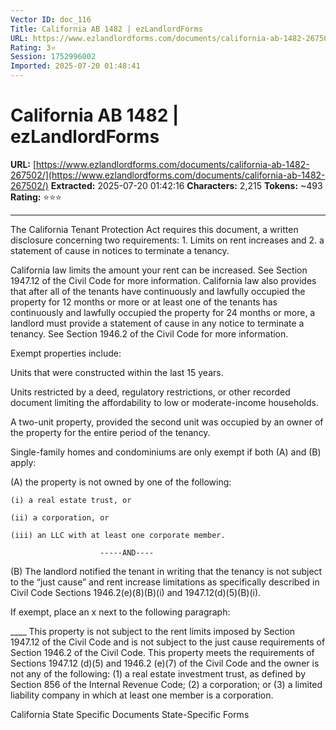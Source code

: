 ```yaml
---
Vector ID: doc_116
Title: California AB 1482 | ezLandlordForms
URL: https://www.ezlandlordforms.com/documents/california-ab-1482-267502/
Rating: 3⭐
Session: 1752996002
Imported: 2025-07-20 01:48:41
---
```


# California AB 1482 | ezLandlordForms

**URL:** [https://www.ezlandlordforms.com/documents/california-ab-1482-267502/](https://www.ezlandlordforms.com/documents/california-ab-1482-267502/)
**Extracted:** 2025-07-20 01:42:16
**Characters:** 2,215
**Tokens:** ~493
**Rating:** ⭐⭐⭐

---

The California Tenant Protection Act requires this document, a written disclosure concerning two requirements: 1. Limits on rent increases and 2. a statement of cause in notices to terminate a tenancy. 


California law limits the amount your rent can be increased. See Section 1947.12 of the Civil Code for more information. California law also provides that after all of the tenants have continuously and lawfully occupied the property for 12 months or more or at least one of the tenants has continuously and lawfully occupied the property for 24 months or more, a landlord must provide a statement of cause in any notice to terminate a tenancy. See Section 1946.2 of the Civil Code for more information.


Exempt properties include: 	

Units that were constructed within the last 15 years.

Units restricted by a deed, regulatory restrictions, or other recorded document limiting the affordability to low or moderate-income households.

A two-unit property, provided the second unit was occupied by an owner of the property for the entire period of the tenancy.

Single-family homes and condominiums are only exempt if both (A) and (B) apply:    

(A) the property is not owned by one of the following:

	(i) a real estate trust, or

	(ii) a corporation, or

	(iii) an LLC with at least one corporate member.

                        -----AND----


(B) The landlord notified the tenant in writing that the tenancy is not subject to the “just cause” and rent increase limitations as specifically described in Civil Code Sections 1946.2(e)(8)(B)(i) and 1947.12(d)(5)(B)(i).



If exempt, place an x next to the following paragraph:


____ This property is not subject to the rent limits imposed by Section 1947.12 of the Civil Code and is not subject to the just cause requirements of Section 1946.2 of the Civil Code. This property meets the requirements of Sections 1947.12 (d)(5) and 1946.2 (e)(7) of the Civil Code and the owner is not any of the following: (1) a real estate investment trust, as defined by Section 856 of the Internal Revenue Code; (2) a corporation; or (3) a limited liability company in which at least one member is a corporation.

California State Specific Documents
State-Specific Forms
